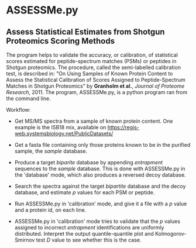 ASSESSMe.py
===============================================
Assess Statistical Estimates from Shotgun Proteomics Scoring Methods
-----------------------------------------------
The program helps to validate the accuracy, or calibration, of statistical scores estimated for peptide-spectrum matches (PSMs) or peptides in Shotgun proteomics. The procedure, called the semi-labelled calibration test, is described in:  "On Using Samples of Known Protein Content to Assess the Statistical Calibration of Scores Assigned to Peptide-Spectrum Matches in Shotgun Proteomics" by **Granholm et al.**, *Journal of Proteome Research*, 2011. The program, ASSESSMe.py, is a python program ran from the command line.

Workflow:
- Get MS/MS spectra from a sample of known protein content. One example is the ISB18 mix, available on https://regis-web.systemsbiology.net/PublicDatasets/

- Get a fasta file containing only those proteins known to be in the purified sample, the *sample* database.

- Produce a target *biparite* database by appending *entrapment* sequences to the *sample* database. This is done with ASSESSMe.py in the 'database' mode, which also produces a reversed decoy database.

- Search the spectra against the target *bipartite* database and the decoy database, and estimate *p* values for each PSM or peptide.

- Run ASSESSMe.py in 'calibration' mode, and give it a file with a *p* value and a protein id, on each line.

- ASSESSMe.py in 'calibration' mode tries to validate that the *p* values assigned to incorrect *entrapment* identifications are uniformly distributed. Interpret the output quantile-quantile plot and Kolmogorov-Smirnov test *D* value to see whether this is the case.
